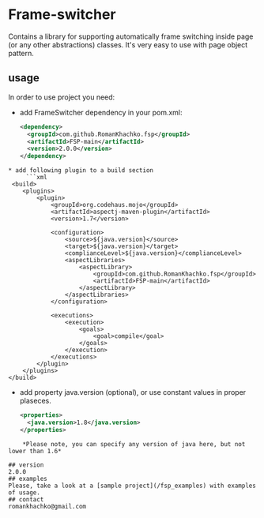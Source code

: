 # Frame-switcher

Contains a library for supporting automatically frame switching inside page (or any other abstractions) classes. It's very easy to use with page object pattern.

## usage
In order to use project you need:
* add FrameSwitcher dependency in your pom.xml:
  ```xml 
  <dependency>
    <groupId>com.github.RomanKhachko.fsp</groupId>
    <artifactId>FSP-main</artifactId>
    <version>2.0.0</version>
  </dependency>
```
* add following plugin to a build section
     ```xml 
 <build>
    <plugins>
        <plugin>
            <groupId>org.codehaus.mojo</groupId>
            <artifactId>aspectj-maven-plugin</artifactId>
            <version>1.7</version>

            <configuration>
                <source>${java.version}</source>
                <target>${java.version}</target>
                <complianceLevel>${java.version}</complianceLevel>
                <aspectLibraries>
                    <aspectLibrary>
                        <groupId>com.github.RomanKhachko.fsp</groupId>
                        <artifactId>FSP-main</artifactId>
                    </aspectLibrary>
                </aspectLibraries>
            </configuration>

            <executions>
                <execution>
                    <goals>
                        <goal>compile</goal>
                    </goals>
                </execution>
            </executions>
        </plugin>
    </plugins>
</build>
```
* add property java.version (optional), or use constant values in proper plaseces.
  ```xml 
  <properties>
    <java.version>1.8</java.version>
  </properties>
```
    *Please note, you can specify any version of java here, but not lower than 1.6*

## version 
2.0.0
## examples 
Please, take a look at a [sample project](/fsp_examples) with examples of usage.
## contact
romankhachko@gmail.com